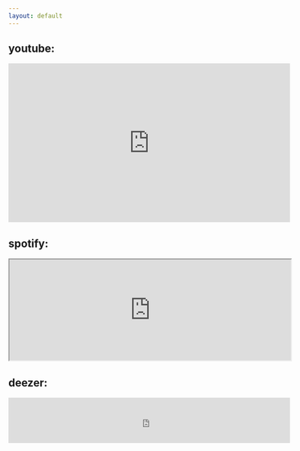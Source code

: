 ```yaml
---
layout: default
---
```


## youtube:
<iframe width="560" height="315" src="https://www.youtube.com/embed/ZUc9ZQHBazg?list=PL7smZQW3puyY7oWHo3kXcNel8SNSLERJU" frameborder="0" allow="accelerometer; autoplay; encrypted-media; gyroscope; picture-in-picture" allowfullscreen></iframe>

<br>

## spotify:
<iframe src="https://open.spotify.com/artist/4YDmV7HfHNlwXBnoLkLrrd?si=J3m2GYnFT9yF6to8CPLI7g" width="560" height="200" frameborder="360" allowtransparency="true" allow="encrypted-media"></iframe>

<br>

## deezer:
<iframe scrolling="no" frameborder="0" allowTransparency="true" src="https://www.deezer.com/plugins/player?format=classic&autoplay=false&playlist=true&width=560&height=350&color=161212&layout=dark&size=medium&type=tracks&id=888597222&app_id=1" width="560" height="90"></iframe>

<br>
